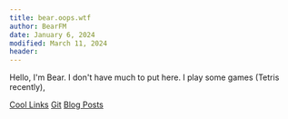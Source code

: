 ```yaml
---
title: bear.oops.wtf
author: BearFM
date: January 6, 2024
modified: March 11, 2024
header:
---
```


Hello, I'm Bear. I don't have much to put here.
I play some games (Tetris recently),

[Cool Links](/coolLinks.html)
[Git](/git)
[Blog Posts](/blog)